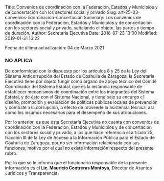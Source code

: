 Title: Convenios de coordinación con la Federación, Estados y Municipios y de concertación con los sectores social y privado
Slug: art-25-03-convenios-coordinacion-concertacion
Summary: Los convenios de coordinación con la Federación, Estados y Municipios y de concertación con los sectores social y privado, señalando el objeto, las partes y tiempo de duración.
Author: Secretaría Ejecutiva
Date: 2018-07-23 13:00
Modified: 2019-01-31 16:22


Fecha de última actualización: 04 de Marzo 2021

### NO APLICA

De conformidad con lo dispuesto por los artículos 8 y 25 de la Ley del Sistema Anticorrupción del Estado de Coahuila de Zaragoza, la Secretaría Ejecutiva tiene por objeto fungir como órgano de apoyo técnico del Comité Coordinador del Sistema Estatal, que es la instancia responsable de establecer mecanismos de coordinación entre los integrantes del Sistema Estatal, y de éste con el Sistema Nacional, y tiene bajo su encargo el diseño, promoción y evaluación de políticas públicas locales de prevención y combate a la corrupción, a efecto de proveerle la asistencia técnica, así como los insumos necesarios para el desempeño de sus atribuciones.

Por lo anterior, es que ésta Secretaría Ejecutiva no cuenta con convenios de coordinación con la Federación, Estados y Municipios y de concertación con los sectores social y privado, a los que hace referencia el artículo 25, fracción III de la Ley de Acceso a la Información Pública para el Estado de Coahuila de Zaragoza, por no ser información relacionada con sus funciones, motivo por el cual no existe información respecto del presente rubro.

Por lo que se le informa que el funcionario responsable de la presente información es el **Lic. Mauricio Contreras Montoya,** Director de Asuntos Jurídicos y Transparencia.